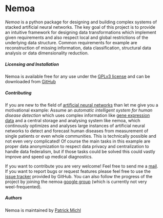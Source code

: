 Nemoa
========

*Nemoa* is a python package for designing and building complex systems of stacked artificial neural networks. The key goal of this project is to provide an intuitive framework for designing data transformations which implement given requirements and also respect local and global restrictions of the underlying data structure. Common requirements for example are reconstruction of missing information, data classification, structural data analysis or data dimensionality reduction.

##### Licensing and Installation #####
Nemoa is available free for any use under the [GPLv3 license](https://www.gnu.org/licenses/gpl.html) and can be downloaded from [GitHub](https://github.com/fishroot/nemoa)

##### Contributing #####
If you are new to the field of [artificial neural networks](http://en.wikipedia.org/wiki/Artificial_neural_network) than let me give you a motivational example: Assume an *automatic intelligent system for human disease detection* which uses complex information like [gene expression data](http://en.wikipedia.org/wiki/Gene_expression) and a central storage and analysing system like nemoa, which continously optimizes and analyses large instances of artificial neural networks to detect and forecast human diseases from measurement of single patients or even whole communities. This is technically possible and not even very complicated! Of course the main tasks in this example are proper data anonymization to respect data privacy and centralization to handle data federalism, but if those tasks could be solved this could vastly improve and speed up medical diagnostics.

If you want to contribute you are very welcome! Feel free to send me a [mail](https://www.mathi.uni-heidelberg.de/~pmichl/). If you want to report bugs or request features please feel free to use the [issue tracker](https://github.com/fishroot/nemoa/issues) provided by GitHub. You can also follow the progress of the project by joining the nemoa [google group](http://groups.google.com/group/nemoa) (which is currently not very weel-frequented).

##### Authors #####
Nemoa is maintained by [Patrick Michl](https://www.mathi.uni-heidelberg.de/~pmichl/)
